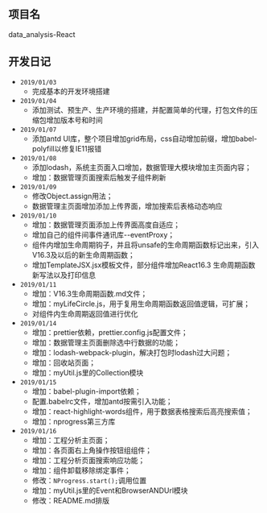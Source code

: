 ## 项目名
data_analysis-React

## 开发日记
- `2019/01/03`
    - 完成基本的开发环境搭建
- `2019/01/04`
    - 添加测试、预生产、生产环境的搭建，并配置简单的代理，打包文件的压缩包增加版本号和时间
- `2019/01/07`
    - 添加antd UI库，整个项目增加grid布局，css自动增加前缀，增加babel-polyfill以修复IE11报错
- `2019/01/08`
    - 添加lodash，系统主页面入口增加，数据管理大模块增加主页面内容；
    - 增加：数据管理页面搜索后触发子组件刷新
- `2019/01/09`
    - 修改Object.assign用法；
    - 数据管理主页面增加添加上传界面，增加搜索后表格动态响应
- `2019/01/10`
    - 增加：数据管理页面添加上传界面高度自适应；
    - 增加自己的组件间事件通讯库--eventProxy；
    - 组件内增加生命周期钩子，并且将unsafe的生命周期函数标记出来，引入V16.3及以后的新生命周期函数；
    - 增加TemplateJSX.jsx模板文件，部分组件增加React16.3 生命周期函数新写法以及打印信息
- `2019/01/11`
    - 增加：V16.3生命周期函数.md文件；
    - 增加：myLifeCircle.js，用于复用生命周期函数返回值逻辑，可扩展；
    - 对组件内生命周期返回值进行优化
- `2019/01/14`
    - 增加：prettier依赖，prettier.config.js配置文件；
    - 增加：数据管理主页面删除选中行数据的功能；
    - 增加：lodash-webpack-plugin，解决打包时lodash过大问题；
    - 增加：回收站页面；
    - 增加：myUtil.js里的Collection模块
- `2019/01/15`
    - 增加：babel-plugin-import依赖；
    - 配置.babelrc文件，增加antd按需引入功能；
    - 增加：react-highlight-words组件，用于数据表格搜索后高亮搜索值；
    - 增加：nprogress第三方库
- `2019/01/16`
    - 增加：工程分析主页面；
    - 增加：各页面右上角操作按钮组组件；
    - 增加：工程分析页面搜索响应功能；
    - 增加：组件卸载移除绑定事件；
    - 修改：`NProgress.start();`调用位置
    - 增加：myUtil.js里的Event和BrowserANDUrl模块
    - 修改：README.md排版